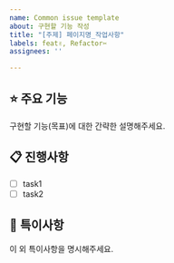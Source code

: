 ```yaml
---
name: Common issue template
about: 구현할 기능 작성
title: "[주제] 페이지명_작업사항"
labels: feat✌️, Refactor✂️
assignees: ''

---
```


## ⭐ 주요 기능

구현할 기능(목표)에 대한 간략한 설명해주세요.

## 📋 진행사항
- [ ] task1
- [ ] task2

## 🚨 특이사항

이 외 특이사항을 명시해주세요.
